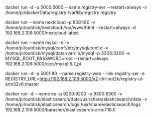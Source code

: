 docker run -d -p 5000:5000 --name registry-ser --restart=always  -v /home/pi/dockerData/registry:/var/lib/registry  registry
 
  
docker run --name nextcloud -p 8081:80 -v  /home/pi/outdisk/nextcloud:/var/www/html --restart=always  -d 192.168.2.106:5000/nextcloud:latest


docker run --name mysql -d -v /home/pi/outdisk/mysql/conf:/etc/mysql/conf.d -v /home/pi/outdisk/mysql/data:/var/lib/mysql -p 3306:3306 -e MYSQL_ROOT_PASSWORD=root --restart=always  192.168.2.106:5000/qics/mysql:5.7_pi 


docker run -d -p 5001:80 --name registry-web --link registry-ser -e REGISTRY_URL=http://192.168.2.106:5000/v2 chillout2k/registry-ui-arm32v6:master



docker run -d --name es  -p 9200:9200 -p 9300:9300 -v /home/pi/outdisk/elasticsearch/data:/usr/share/elasticsearch/data -v /home/pi/outdisk/elasticsearch/logs:/usr/share/elasticsearch/logs 192.168.2.106:5000/barasher/elasticsearch-arm:7.10.0